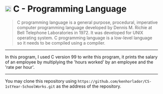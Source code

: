 # <img src="https://techskill.sg/wp-content/uploads/2020/07/31-312155_c-programming-language-logo-hd-png-download__1_-removebg-preview.png" width="20"> C - Programming Language

>C programming language is a general purpose, procedural, imperative computer programming language developed by Dennis M. Richie at Bell Telephone Laboratories in 1972. It was developed for UNIX operating system. C programming language is a low-level language so it needs to be compiled using a compiler. 

<hr>

In this program, I used C version 99 to write  this program, it prints the salary of an employee by multiplying the 'hours worked' by an employee and the 'rate per hour'.

<hr>

You may clone this repository using `https://github.com/kenhorlador/CS-1stYear-SchoolWorks.git` as the address of the repository.